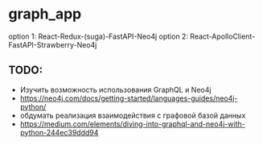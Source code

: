 # graph_app

option 1: React-Redux-(suga)-FastAPI-Neo4j
option 2: React-ApolloClient-FastAPI-Strawberry-Neo4j

## TODO:
* Изучить возможность использования GraphQL и Neo4j
* https://neo4j.com/docs/getting-started/languages-guides/neo4j-python/
* обдумать реализация взаимодействия с графовой базой данных
* https://medium.com/elements/diving-into-graphql-and-neo4j-with-python-244ec39ddd94
